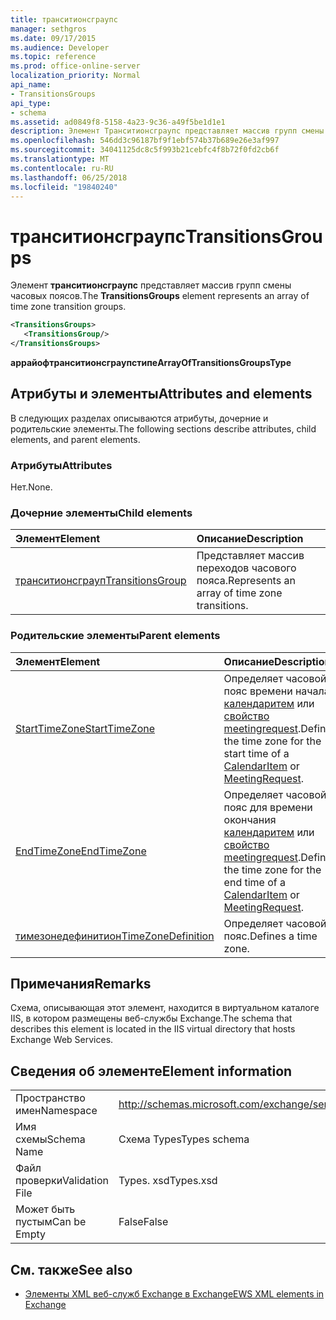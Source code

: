 ```yaml
---
title: транситионсграупс
manager: sethgros
ms.date: 09/17/2015
ms.audience: Developer
ms.topic: reference
ms.prod: office-online-server
localization_priority: Normal
api_name:
- TransitionsGroups
api_type:
- schema
ms.assetid: ad0849f8-5158-4a23-9c36-a49f5be1d1e1
description: Элемент Транситионсграупс представляет массив групп смены часовых поясов.
ms.openlocfilehash: 546dd3c96187bf9f1ebf574b37b689e26e3af997
ms.sourcegitcommit: 34041125dc8c5f993b21cebfc4f8b72f0fd2cb6f
ms.translationtype: MT
ms.contentlocale: ru-RU
ms.lasthandoff: 06/25/2018
ms.locfileid: "19840240"
---
```

# <a name="transitionsgroups"></a><span data-ttu-id="521ab-103">транситионсграупс</span><span class="sxs-lookup"><span data-stu-id="521ab-103">TransitionsGroups</span></span>

<span data-ttu-id="521ab-104">Элемент **транситионсграупс** представляет массив групп смены часовых поясов.</span><span class="sxs-lookup"><span data-stu-id="521ab-104">The **TransitionsGroups** element represents an array of time zone transition groups.</span></span> 
  
```XML
<TransitionsGroups>
   <TransitionsGroup/>
</TransitionsGroups>
```

 <span data-ttu-id="521ab-105">**аррайофтранситионсграупстипе**</span><span class="sxs-lookup"><span data-stu-id="521ab-105">**ArrayOfTransitionsGroupsType**</span></span>
## <a name="attributes-and-elements"></a><span data-ttu-id="521ab-106">Атрибуты и элементы</span><span class="sxs-lookup"><span data-stu-id="521ab-106">Attributes and elements</span></span>

<span data-ttu-id="521ab-107">В следующих разделах описываются атрибуты, дочерние и родительские элементы.</span><span class="sxs-lookup"><span data-stu-id="521ab-107">The following sections describe attributes, child elements, and parent elements.</span></span>
  
### <a name="attributes"></a><span data-ttu-id="521ab-108">Атрибуты</span><span class="sxs-lookup"><span data-stu-id="521ab-108">Attributes</span></span>

<span data-ttu-id="521ab-109">Нет.</span><span class="sxs-lookup"><span data-stu-id="521ab-109">None.</span></span>
  
### <a name="child-elements"></a><span data-ttu-id="521ab-110">Дочерние элементы</span><span class="sxs-lookup"><span data-stu-id="521ab-110">Child elements</span></span>

|<span data-ttu-id="521ab-111">**Элемент**</span><span class="sxs-lookup"><span data-stu-id="521ab-111">**Element**</span></span>|<span data-ttu-id="521ab-112">**Описание**</span><span class="sxs-lookup"><span data-stu-id="521ab-112">**Description**</span></span>|
|:-----|:-----|
|[<span data-ttu-id="521ab-113">транситионсграуп</span><span class="sxs-lookup"><span data-stu-id="521ab-113">TransitionsGroup</span></span>](transitionsgroup.md) <br/> |<span data-ttu-id="521ab-114">Представляет массив переходов часового пояса.</span><span class="sxs-lookup"><span data-stu-id="521ab-114">Represents an array of time zone transitions.</span></span>  <br/> |
   
### <a name="parent-elements"></a><span data-ttu-id="521ab-115">Родительские элементы</span><span class="sxs-lookup"><span data-stu-id="521ab-115">Parent elements</span></span>

|<span data-ttu-id="521ab-116">**Элемент**</span><span class="sxs-lookup"><span data-stu-id="521ab-116">**Element**</span></span>|<span data-ttu-id="521ab-117">**Описание**</span><span class="sxs-lookup"><span data-stu-id="521ab-117">**Description**</span></span>|
|:-----|:-----|
|[<span data-ttu-id="521ab-118">StartTimeZone</span><span class="sxs-lookup"><span data-stu-id="521ab-118">StartTimeZone</span></span>](starttimezone.md) <br/> |<span data-ttu-id="521ab-119">Определяет часовой пояс времени начала [календаритем](calendaritem.md) или [свойство meetingrequest](meetingrequest.md).</span><span class="sxs-lookup"><span data-stu-id="521ab-119">Defines the time zone for the start time of a [CalendarItem](calendaritem.md) or [MeetingRequest](meetingrequest.md).</span></span>  <br/> |
|[<span data-ttu-id="521ab-120">EndTimeZone</span><span class="sxs-lookup"><span data-stu-id="521ab-120">EndTimeZone</span></span>](endtimezone.md) <br/> |<span data-ttu-id="521ab-121">Определяет часовой пояс для времени окончания [календаритем](calendaritem.md) или [свойство meetingrequest](meetingrequest.md).</span><span class="sxs-lookup"><span data-stu-id="521ab-121">Defines the time zone for the end time of a [CalendarItem](calendaritem.md) or [MeetingRequest](meetingrequest.md).</span></span>  <br/> |
|[<span data-ttu-id="521ab-122">тимезонедефинитион</span><span class="sxs-lookup"><span data-stu-id="521ab-122">TimeZoneDefinition</span></span>](timezonedefinition.md) <br/> |<span data-ttu-id="521ab-123">Определяет часовой пояс.</span><span class="sxs-lookup"><span data-stu-id="521ab-123">Defines a time zone.</span></span>  <br/> |
   
## <a name="remarks"></a><span data-ttu-id="521ab-124">Примечания</span><span class="sxs-lookup"><span data-stu-id="521ab-124">Remarks</span></span>

<span data-ttu-id="521ab-125">Схема, описывающая этот элемент, находится в виртуальном каталоге IIS, в котором размещены веб-службы Exchange.</span><span class="sxs-lookup"><span data-stu-id="521ab-125">The schema that describes this element is located in the IIS virtual directory that hosts Exchange Web Services.</span></span>
  
## <a name="element-information"></a><span data-ttu-id="521ab-126">Сведения об элементе</span><span class="sxs-lookup"><span data-stu-id="521ab-126">Element information</span></span>

|||
|:-----|:-----|
|<span data-ttu-id="521ab-127">Пространство имен</span><span class="sxs-lookup"><span data-stu-id="521ab-127">Namespace</span></span>  <br/> |http://schemas.microsoft.com/exchange/services/2006/types  <br/> |
|<span data-ttu-id="521ab-128">Имя схемы</span><span class="sxs-lookup"><span data-stu-id="521ab-128">Schema Name</span></span>  <br/> |<span data-ttu-id="521ab-129">Схема Types</span><span class="sxs-lookup"><span data-stu-id="521ab-129">Types schema</span></span>  <br/> |
|<span data-ttu-id="521ab-130">Файл проверки</span><span class="sxs-lookup"><span data-stu-id="521ab-130">Validation File</span></span>  <br/> |<span data-ttu-id="521ab-131">Types. xsd</span><span class="sxs-lookup"><span data-stu-id="521ab-131">Types.xsd</span></span>  <br/> |
|<span data-ttu-id="521ab-132">Может быть пустым</span><span class="sxs-lookup"><span data-stu-id="521ab-132">Can be Empty</span></span>  <br/> |<span data-ttu-id="521ab-133">False</span><span class="sxs-lookup"><span data-stu-id="521ab-133">False</span></span>  <br/> |
   
## <a name="see-also"></a><span data-ttu-id="521ab-134">См. также</span><span class="sxs-lookup"><span data-stu-id="521ab-134">See also</span></span>



- [<span data-ttu-id="521ab-135">Элементы XML веб-служб Exchange в Exchange</span><span class="sxs-lookup"><span data-stu-id="521ab-135">EWS XML elements in Exchange</span></span>](ews-xml-elements-in-exchange.md)


